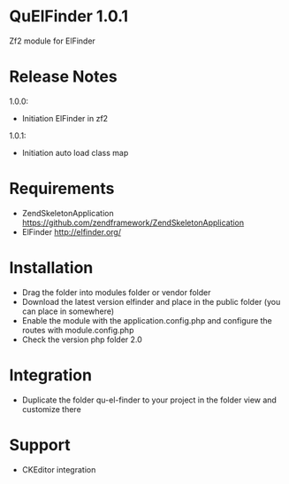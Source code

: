 QuElFinder 1.0.1
========================

Zf2 module for ElFinder

Release Notes
========================

1.0.0:

- Initiation ElFinder in zf2

1.0.1:

- Initiation auto load class map

Requirements
========================
- ZendSkeletonApplication 
  https://github.com/zendframework/ZendSkeletonApplication
- ElFinder
  http://elfinder.org/

Installation
========================
- Drag the folder into modules folder or vendor folder
- Download the latest version elfinder and place in the public folder (you can place in somewhere)
- Enable the module with the application.config.php and configure the routes with module.config.php
- Check the version php folder 2.0

Integration
========================
- Duplicate the folder qu-el-finder to your project in the folder view and customize there

Support
========================
- CKEditor integration
